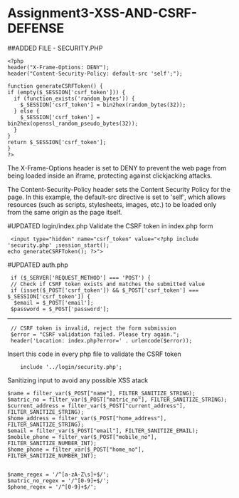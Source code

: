 # Assignment3-XSS-AND-CSRF-DEFENSE

##ADDED FILE - SECURITY.PHP

    <?php
    header("X-Frame-Options: DENY");
    header("Content-Security-Policy: default-src 'self';");

    function generateCSRFToken() {
    if (empty($_SESSION['csrf_token'])) {
      if (function_exists('random_bytes')) {
        $_SESSION['csrf_token'] = bin2hex(random_bytes(32));
      } else {
        $_SESSION['csrf_token'] = bin2hex(openssl_random_pseudo_bytes(32));
      }
    }
    return $_SESSION['csrf_token'];
    }
    ?>

The X-Frame-Options header is set to DENY to prevent the web page from being loaded inside an iframe, protecting against clickjacking attacks.

The Content-Security-Policy header sets the Content Security Policy for the page. In this example, the default-src directive is set to 'self', which allows resources (such as scripts, stylesheets, images, etc.) to be loaded only from the same origin as the page itself.

#UPDATED login/index.php
 Validate the CSRF token in index.php form


     <input type="hidden" name="csrf_token" value="<?php include 'security.php' ;session_start(); 
    echo generateCSRFToken(); ?>">

 #UPDATED auth.php
 
     if ($_SERVER['REQUEST_METHOD'] === 'POST') {
     // Check if CSRF token exists and matches the submitted value
     if (isset($_POST['csrf_token']) && $_POST['csrf_token'] === $_SESSION['csrf_token']) {
      $email = $_POST['email'];
     $password = $_POST['password'];
    
 -----------------------------------------------
    
     // CSRF token is invalid, reject the form submission
     $error = "CSRF validation failed. Please try again.";
     header('Location: index.php?error=' . urlencode($error));
   
 Insert this code in every php file to validate the CSRF token
 
        include '../login/security.php';
   
  Sanitizing input to avoid any possible XSS atack
  
    $name = filter_var($_POST["name"], FILTER_SANITIZE_STRING);
    $matric_no = filter_var($_POST["matric_no"], FILTER_SANITIZE_STRING);
    $current_address = filter_var($_POST["current_address"], FILTER_SANITIZE_STRING);
    $home_address = filter_var($_POST["home_address"], FILTER_SANITIZE_STRING);
    $email = filter_var($_POST["email"], FILTER_SANITIZE_EMAIL);
    $mobile_phone = filter_var($_POST["mobile_no"], FILTER_SANITIZE_NUMBER_INT);
    $home_phone = filter_var($_POST["home_no"], FILTER_SANITIZE_NUMBER_INT);
    

    $name_regex = '/^[a-zA-Z\s]+$/';
    $matric_no_regex = '/^[0-9]+$/';
    $phone_regex = '/^[0-9]+$/';
   
   
